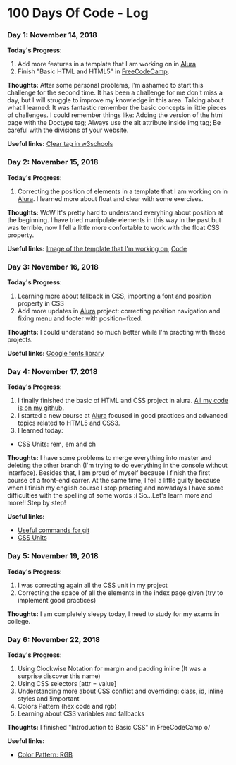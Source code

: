 # 100 Days Of Code - Log

### Day 1: November 14, 2018

**Today's Progress**: 
1. Add more features in a template that I am working on in [Alura](https://cursos.alura.com.br/formacao-front-end) 
2. Finish "Basic HTML and HTML5" in [FreeCodeCamp](https://www.freecodecamp.org/).  

**Thoughts:** After some personal problems, I'm ashamed to start this challenge for the second time. It has been a challenge for me don't miss a day, but I will struggle to improve my knowledge in this area. 
Talking about what I learned: It was fantastic remember the basic concepts in little pieces of challenges. I could remember things like: Adding the version of the html page with the Doctype tag; Always use the alt attribute inside img tag; Be careful with the divisions of your website.

**Useful links:** [Clear tag in w3schools](https://www.w3schools.com/cssref/pr_class_clear.asp)

### Day 2: November 15, 2018

**Today's Progress**: 
1. Correcting the position of elements in a template that I am working on in [Alura](https://cursos.alura.com.br/formacao-front-end). I learned more about float and clear with some exercises.

**Thoughts:** WoW It's pretty hard to understand everyhing about position at the beginning. I have tried manipulate elements in this way in the past but was terrible, now I fell a little more confortable to work with the float CSS property.

**Useful links:** [Image of the template that I'm working on](http://pt-br.tinypic.com/r/vo07dv/9), [Code](https://github.com/gaby-andrade/front-journey)

### Day 3: November 16, 2018

**Today's Progress**: 
1. Learning more about fallback in CSS, importing a font and position property in CSS
2. Add more updates in [Alura](https://cursos.alura.com.br/formacao-front-end) project: correcting position navigation and fixing menu and footer with position=fixed. 

**Thoughts:** I could understand so much better while I'm practing with these projects.   

**Useful links:** [Google fonts library](https://fonts.google.com/)

### Day 4: November 17, 2018

**Today's Progress**: 
1. I finally finished the basic of HTML and CSS project in alura. [All my code is on my github](https://github.com/gaby-andrade/front-journey). 
2. I started a new course at [Alura](https://cursos.alura.com.br/formacao-front-end) focused in good practices and advanced topics related to HTML5 and CSS3. 
3. I learned today: 
- CSS Units: rem, em and ch

**Thoughts:** I have some problems to merge everything into master and deleting the other branch (I'm trying to do everything in the console without interface). Besides that, I am proud of myself because I finish the first course of a front-end carrer. At the same time, I fell a little guilty because when I finish my english course I stop practing and nowadays I have some difficulties with the spelling of some words :( So...Let's learn more and more!! Step by step!    

**Useful links:** 
- [Useful commands for git](https://backlog.com/git-tutorial/branching/merge/)
- [CSS Units](https://www.w3schools.com/cssref/css_units.asp)

### Day 5: November 19, 2018

**Today's Progress**: 
1. I was correcting again all the CSS unit in my project
2. Correcting the space of all the elements in the index page given (try to implement good practices)


**Thoughts:** I am completely sleepy today, I need to study for my exams in college.

### Day 6: November 22, 2018

**Today's Progress**: 
1. Using Clockwise Notation for margin and padding inline (It was a surprise discover this name)
2. Using CSS selectors [attr = value]
3. Understanding more about CSS conflict and overriding: class, id, inline styles and !important
4. Colors Pattern (hex code and rgb)
5. Learning about CSS variables and fallbacks

**Thoughts:**
I finished "Introduction to Basic CSS" in FreeCodeCamp o/

**Useful links:** 
- [Color Pattern: RGB](https://goo.gl/2AcjPt)



